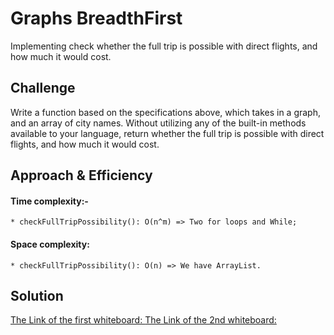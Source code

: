 # Graphs BreadthFirst
Implementing check  whether the full trip is possible with direct flights, and how much it would cost.

## Challenge
Write a function based on the specifications above, which takes in a graph, and an array of city names. Without utilizing any of the built-in methods available to your language, return whether the full trip is possible with direct flights, and how much it would cost.
## Approach & Efficiency
#### Time complexity:-
    * checkFullTripPossibility(): O(n^m) => Two for loops and While;

#### Space complexity:
    * checkFullTripPossibility(): O(n) => We have ArrayList.

## Solution

[The Link of the first whiteboard: ](https://docs.google.com/drawings/d/1zqQLm4G-8yM8I3qeC_jKlxPZi8TtgvvqUOVe--GfJm8/edit?usp=sharing)
[The Link of the 2nd whiteboard: ](https://docs.google.com/drawings/d/1748AqVCW2_OMPoyNjlTUmY-wOIFwHbJx_KyY3w6nqkA/edit?usp=sharing)
